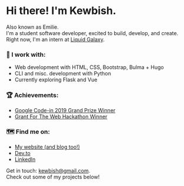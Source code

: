 # Hi there! I'm Kewbish.
Also known as Emilie.   
I'm a student software developer, excited to build, develop, and create.  
Right now, I'm an intern at [Liquid Galaxy](https://liquidgalaxy.eu).

### 💼 I work with:
- Web development with HTML, CSS, Bootstrap, Bulma + Hugo
- CLI and misc. development with Python
- Currently exploring Flask and Vue

### 🏆 Achievements:
- [Google Code-in 2019 Grand Prize Winner](https://codein.withgoogle.com/archive/2019/)
- [Grant For The Web Hackathon Winner](https://dev.to/devteam/announcing-the-grant-for-the-web-x-dev-hackathon-winners-1nl4)

### 🗺️ Find me on:
- [My website (and blog too!)](https://kewbish.github.io/)
- [Dev.to](https://dev.to/kewbish)
- [LinkedIn](https://www.linkedin.com/in/kewbish/)

Get in touch: [kewbish@gmail.com](mailto:kewbish@gmail.com).  
Check out some of my projects below!